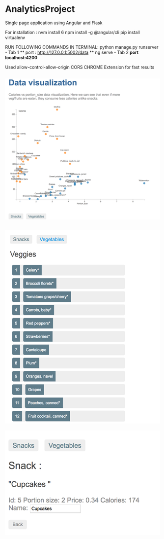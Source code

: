# AnalyticsProject
Single page application  using Angular and Flask

For installation :
nvm install 6
npm install -g @angular/cli
pip install virtualenv


RUN FOLLOWING COMMANDS IN TERMINAL:
python manage.py runserver - Tab 1 ** port : http://127.0.0.1:5002/data **
ng serve - Tab 2 **port localhost:4200**


Used allow-control-allow-origin CORS CHROME Extension for fast results

![alt text](/images/img1.png)
-----------------------------------------------------
![alt text](/images/img2.png)
-----------------------------------------------------
![alt text](/images/img0.png)
